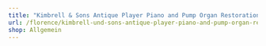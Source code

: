 ```yaml
---
title: "Kimbrell & Sons Antique Player Piano and Pump Organ Restorations"
url: /florence/kimbrell-und-sons-antique-player-piano-and-pump-organ-restorations/
shop: Allgemein
---
```

